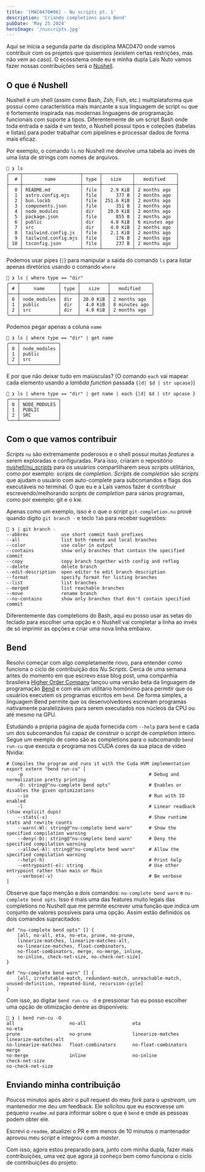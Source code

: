 ```yaml
---
title: '[MAC0470#06] - Nu scripts pt. 1'
description: 'Criando completions para Bend'
pubDate: 'May 25 2024'
heroImage: '/nuscripts.jpg'
---
```


Aqui se inicia a segunda parte da disciplina MAC0470 onde vamos contribuir com os projetos que quisermos (existem certas restrições, mas não vem ao caso). O ecossitema onde eu e minha dupla Laís Nuto vamos fazer nossas contribuições será o [Nushell](https://www.nushell.sh/).

## O que é Nushell

Nushell é um shell (assim como Bash, Zsh, Fish, etc.) multiplataforma que possui como característica mais marcante a sua linguagem de script `nu` que é fortemente inspirada nas modernas linguagens de programação funcionais com suporte a tipos. Diferentemente de um script Bash onde toda entrada e saída é um texto, o Nushell possui tipos e coleções (tabelas e listas) para poder trabalhar com pipelines e processar dados de forma mais eficaz.

Por exemplo, o comando `ls` no Nushell me devolve uma tabela ao invés de uma lista de strings com nomes de arquivos.

```nu
 ❯ ls
╭────┬─────────────────────┬──────┬───────────┬───────────────╮
│  # │        name         │ type │   size    │   modified    │
├────┼─────────────────────┼──────┼───────────┼───────────────┤
│  0 │ README.md           │ file │   2.9 KiB │ 2 months ago  │
│  1 │ astro.config.mjs    │ file │     377 B │ 2 months ago  │
│  2 │ bun.lockb           │ file │ 251.6 KiB │ 2 months ago  │
│  3 │ components.json     │ file │     351 B │ 2 months ago  │
│  4 │ node_modules        │ dir  │  20.0 KiB │ 2 months ago  │
│  5 │ package.json        │ file │     855 B │ 2 months ago  │
│  6 │ public              │ dir  │   4.0 KiB │ 6 minutes ago │
│  7 │ src                 │ dir  │   4.0 KiB │ 2 months ago  │
│  8 │ tailwind.config.js  │ file │   2.1 KiB │ 2 months ago  │
│  9 │ tailwind.config.mjs │ file │     176 B │ 2 months ago  │
│ 10 │ tsconfig.json       │ file │     237 B │ 2 months ago  │
╰────┴─────────────────────┴──────┴───────────┴───────────────╯
```

Podemos usar pipes (`|`) para manipular a saída do comando `ls` para listar apenas diretórios usando o comando `where`

```nu
 ❯ ls | where type == "dir"
╭───┬──────────────┬──────┬──────────┬───────────────╮
│ # │     name     │ type │   size   │   modified    │
├───┼──────────────┼──────┼──────────┼───────────────┤
│ 0 │ node_modules │ dir  │ 20.0 KiB │ 2 months ago  │
│ 1 │ public       │ dir  │  4.0 KiB │ 8 minutes ago │
│ 2 │ src          │ dir  │  4.0 KiB │ 2 months ago  │
╰───┴──────────────┴──────┴──────────┴───────────────╯
```

Podemos pegar apenas a coluna `name`

```nu
 ❯ ls | where type == "dir" | get name
╭───┬──────────────╮
│ 0 │ node_modules │
│ 1 │ public       │
│ 2 │ src          │
╰───┴──────────────╯
```

E por que não deixar tudo em maiúsculas? (O comando `each` vai mapear cada elemento usando a _lambda function_ passada `{|d| $d | str upcase}`)

```nu
 ❯ ls | where type == "dir" | get name | each {|d| $d | str upcase }
╭───┬──────────────╮
│ 0 │ NODE_MODULES │
│ 1 │ PUBLIC       │
│ 2 │ SRC          │
╰───┴──────────────╯
```

## Com o que vamos contribuir

_Scripts_ `nu` são extremamente poderosos e o shell possui muitas _features_ a serem exploradas e configuradas. Para isso, criaram o repositório [nushell/nu_scripts](https://github.com/nushell/nu_scripts) para os usuários compartilharem seus _scripts_ utilitários, como por exemplo: _scripts_ de _completion_. _Scripts_ de _completion_ são _scripts_ que ajudam o usuário com auto-complete para subcomandos e flags dos executáveis no terminal. O que eu e a Laís vamos fazer é contribuir escrevendo/melhorando _scripts_ de _completion_ para vários programas, como por exemplo: git e o kw.

Apenas como um exemplo, isso é o que o _script_ `git-completion.nu` provê quando digito `git branch -` e teclo `Tab` para receber sugestões:

```nu
 ❯ | git branch -
--abbrev            use short commit hash prefixes
--all               list both remote and local branches
--color             use color in output
--contains          show only branches that contain the specified commit
--copy              copy branch together with config and reflog
--delete            delete branch
--edit-description  open editor to edit branch description
--format            specify format for listing branches
--list              list branches
--merged            list reachable branches
--move              rename branch
--no-contains       show only branches that don't contain specified commit
```

Diferentemente das completions do Bash, aqui eu posso usar as setas do teclado para escolher uma opção e o Nushell vai completar a linha ao invés de só imprimir as opções e criar uma nova linha embaixo.

## Bend

Resolvi começar com algo completamente novo, para entender como funciona o ciclo de contribuição dos _Nu Scripts_. Cerca de uma semana antes do momento em que escrevo esse blog post, uma companhia brasileira [Higher Order Company](https://higherorderco.com/) lançou uma versão beta da linguagem de programação [Bend](https://github.com/HigherOrderCO/Bend) e com ela um utilitário homônimo para permitir que os usuários executem os programas escritos em `bend`. De forma simples, a linguagem Bend permite que os desenvolvedores escrevam programas nativamente paralelizáveis para serem executados nos núcleos da CPU ou até mesmo na GPU.

Estudando a própria página de ajuda fornecida com `--help` para `bend` e cada um dos subcomandos fui capaz de construir o _script_ de _completion_ inteiro. Segue um exemplo de como são as completions para o subcomando `bend run-cu` que executa o programa nos CUDA cores da sua placa de vídeo Nvidia:

```nu
# Compiles the program and runs it with the Cuda HVM implementation
export extern "bend run-cu" [
    -p                                              # Debug and normalization pretty printing
    -O: string@"nu-complete bend opts"              # Enables or disables the given optimizations
    --io                                            # Run with IO enabled
    -l                                              # Linear readback (show explicit dups)
    --stats(-s)                                     # Show runtime stats and rewrite counts
    --warn(-W): string@"nu-complete bend warn"      # Show the specified compilation warning
    --deny(-D): string@"nu-complete bend warn"      # Deny the specified compilation warning
    --allow(-A): string@"nu-complete bend warn"     # Allow the specified compilation warning
    --help(-h)                                      # Print help
    --entrypoint(-e): string                        # Use other entrypoint rather than main or Main
    --verbose(-v)                                   # Be verbose
]
```

Observe que faço menção a dois comandos: `nu-complete bend warn` e `nu-complete bend opts`. Isso é mais uma das features muito legais das completions no Nushell que me permite escrever uma função que indica um conjunto de valores possíveis para uma opção. Assim estão definidos os dois comandos supracitados:

```nu
def "nu-complete bend opts" [] {
    [all, no-all, eta, no-eta, prune, no-prune, 
    linearize-matches, linearize-matches-alt, 
    no-linearize-matches, float-combinators, 
    no-float-combinators, merge, no-merge, inline, 
    no-inline, check-net-size, no-check-net-size]
}

def "nu-complete bend warn" [] {
    [all, irrefutable-match, redundant-match, unreachable-match, unused-definition, repeated-bind, recursion-cycle]
}
```

Com isso, ao digitar `bend run-cu -O` e pressionar `Tab` eu posso escolher uma opção de otimização dentre as disponíveis:

```nu
 ❯ | bend run-cu -O
all                    no-all                 eta                    no-eta
prune                  no-prune               linearize-matches      linearize-matches-alt
no-linearize-matches   float-combinators      no-float-combinators   merge
no-merge               inline                 no-inline              check-net-size
no-check-net-size
```

## Enviando minha contribuição

Poucos minutos após abrir o pull request do meu _fork_ para o _upstream_, um mantenedor me deu um feedback. Ele solicitou que eu escrevesse um pequeno `readme.md` para informar sobre o que é `bend` e onde as pessoas podem obter ele.

Escrevi o `readme`, atualizei o PR e em menos de 10 minutos o mantenador aprovou meu _script_ e integrou com a _master_.

Com isso, agora estou preparado para, junto com minha dupla, fazer mais contribuições, uma vez que agora já conheço bem como funciona o ciclo de contribuições do projeto.

